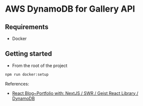 # AWS DynamoDB for Gallery API

## Requirements

- Docker

## Getting started

- From the root of the project

```bash
npm run docker:setup
```

References:

- [React Blog~Portfolio with: NextJS / SWR / Geist React Library / DynamoDB](https://github.com/mjyocca/react-blog-with-nextjs-dynamodb/tree/main)
